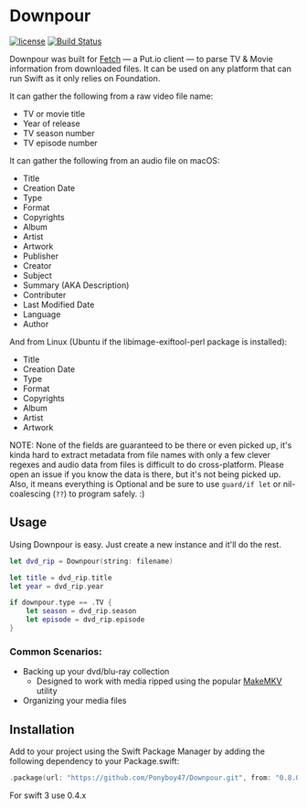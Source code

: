 # Downpour
[![license](https://img.shields.io/github/license/mashape/apistatus.svg?maxAge=2592000)](https://github.com/steve228uk/Downpour/blob/master/LICENSE) [![Build Status](https://travis-ci.org/TryFetch/Downpour.svg?branch=master)](https://travis-ci.org/TryFetch/Downpour)

Downpour was built for [Fetch](http://getfetchapp.com) — a Put.io client — to parse TV & Movie information from downloaded files. It can be used on any platform that can run Swift as it only relies on Foundation.

It can gather the following from a raw video file name:

- TV or movie title
- Year of release
- TV season number
- TV episode number

It can gather the following from an audio file on macOS:

- Title
- Creation Date
- Type
- Format
- Copyrights
- Album
- Artist
- Artwork
- Publisher
- Creator
- Subject
- Summary (AKA Description)
- Contributer
- Last Modified Date
- Language
- Author

And from Linux (Ubuntu if the libimage-exiftool-perl package is installed):

- Title
- Creation Date
- Type
- Format
- Copyrights
- Album
- Artist
- Artwork

NOTE: None of the fields are guaranteed to be there or even picked up, it's kinda hard to extract metadata from file names with only a few clever regexes and audio data from files is difficult to do cross-platform. Please open an issue if you know the data is there, but it's not being picked up. Also, it means everything is Optional and be sure to use `guard/if let` or nil-coalescing (`??`) to program safely. :)

## Usage

Using Downpour is easy. Just create a new instance and it'll do the rest.

```swift
let dvd_rip = Downpour(string: filename)

let title = dvd_rip.title
let year = dvd_rip.year

if downpour.type == .TV {
    let season = dvd_rip.season
    let episode = dvd_rip.episode
}
```

### Common Scenarios:
- Backing up your dvd/blu-ray collection
  - Designed to work with media ripped using the popular [MakeMKV](http://makemkv.com) utility
- Organizing your media files

## Installation

Add to your project using the Swift Package Manager by adding the following dependency to your Package.swift:
```swift
.package(url: "https://github.com/Ponyboy47/Downpour.git", from: "0.8.0")
```

For swift 3 use 0.4.x
